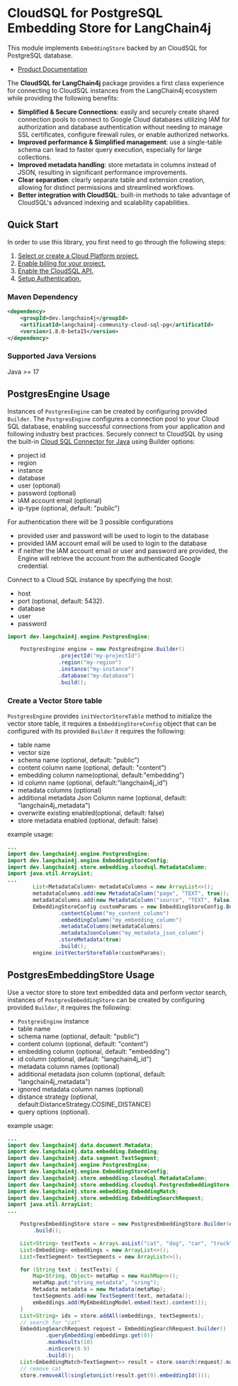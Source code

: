 # CloudSQL for PostgreSQL Embedding Store for LangChain4j


This module implements `EmbeddingStore` backed by an CloudSQL for PostgreSQL database.

- [Product Documentation]([https://cloud.google.com/sql](https://cloud.google.com/sql/docs/postgres))

The **CloudSQL for LangChain4j** package provides a first class experience for connecting to
CloudSQL instances from the LangChain4j ecosystem while providing the following benefits:

- **Simplified & Secure Connections**: easily and securely create shared connection pools to connect to Google Cloud databases utilizing IAM for authorization and database authentication without needing to manage SSL certificates, configure firewall rules, or enable authorized networks.
- **Improved performance & Simplified management**: use a single-table schema can lead to faster query execution, especially for large collections.
- **Improved metadata handling**: store metadata in columns instead of JSON, resulting in significant performance improvements.
- **Clear separation**: clearly separate table and extension creation, allowing for distinct permissions and streamlined workflows.
- **Better integration with CloudSQL**: built-in methods to take advantage of CloudSQL's advanced indexing and scalability capabilities.


## Quick Start

In order to use this library, you first need to go through the following
steps:

1. [Select or create a Cloud Platform project.](https://console.cloud.google.com/project)
2. [Enable billing for your project.](https://cloud.google.com/billing/docs/how-to/modify-project#enable_billing_for_a_project)
3. [Enable the CloudSQL API.](https://console.cloud.google.com/flows/enableapi?apiid=sql.googleapis.com)
4. [Setup Authentication.](https://googleapis.dev/python/google-api-core/latest/auth.html)


### Maven Dependency

```xml
<dependency>
    <groupId>dev.langchain4j</groupId>
    <artificatId>langchain4j-community-cloud-sql-pg</artificatId>
    <version>1.8.0-beta15</version>
</dependency>
```

### Supported Java Versions

Java >= 17


## PostgresEngine Usage

Instances of `PostgresEngine` can be created by configuring provided `Builder`. The `PostgresEngine` configures a connection pool to your Cloud SQL database,
enabling successful connections from your application and following industry best practices.
Securely connect to CloudSQL by using the built-in [Cloud SQL Connector for Java](https://github.com/GoogleCloudPlatform/cloud-sql-jdbc-socket-factor) using Builder
options:
 - project id
 - region
 - instance
 - database
 - user (optional)
 - password (optional)
 - IAM account email (optional)
 - ip-type (optional, default: "public")

For authentication there will be 3 possible configurations
- provided user and password will be used to login to the database
- provided IAM account email will be used to login to the database
- if neither the IAM account email or user and password are provided, the Engine will retrieve the account from the authenticated Google credential.

Connect to a Cloud SQL instance by specifying the host:
 - host
 - port (optional, default: 5432).
 - database
 - user
 - password

```java
import dev.langchain4j.engine.PostgresEngine;

    PostgresEngine engine = new PostgresEngine.Builder()
                .projectId("my-projectId")
                .region("my-region")
                .instance("my-instance")
                .database("my-database")
                .build();

```


### Create a Vector Store table
`PostgresEngine` provides `initVectorStoreTable` method to initialize the vector store table, it requires a `EmbeddingStoreConfig` object that can be configured with its provided `Builder` it requires the following:
- table name
- vector size
- schema name (optional, default: "public")
- content column name (optional, default: "content")
- embedding column name(optional, default:"embedding")
- id column name (optional, default:"langchain4j_id")
- metadata columns (optional)
- additional metadata Json Column name (optional, default: "langchain4j_metadata")
- overwrite existing enabled(optional, default: false)
- store metadata enabled (optional, default: false)

example usage:
```java
...
import dev.langchain4j.engine.PostgresEngine;
import dev.langchain4j.engine.EmbeddingStoreConfig;
import dev.langchain4j.store.embedding.cloudsql.MetadataColumn;
import java.util.ArrayList;
...
        List<MetadataColumn> metadataColumns = new ArrayList<>();
        metadataColumns.add(new MetadataColumn("page", "TEXT", true));
        metadataColumns.add(new MetadataColumn("source", "TEXT", false));
        EmbeddingStoreConfig customParams = new EmbeddingStoreConfig.Builder("MY_TABLE_NAME", 768)
                .contentColumn("my_content_column")
                .embeddingColumn("my_embedding_column")
                .metadataColumns(metadataColumns)
                .metadataJsonColumn("my_metadata_json_column")
                .storeMetadata(true)
                .build();
        engine.initVectorStoreTable(customParams);
```

## PostgresEmbeddingStore Usage

Use a vector store to store text embedded data and perform vector search, instances of `PostgresEmbeddingStore` can be created by configuring provided `Builder`, it requires the following:
- `PostgresEngine` instance
- table name
- schema name (optional, default: "public")
- content column (optional, default: "content")
- embedding column (optional, default: "embedding")
- id column (optional, default: "langchain4j_id")
- metadata column names (optional)
- additional metadata json column (optional, default: "langchain4j_metadata")
- ignored metadata column names (optional)
- distance strategy (optional, default:DistanceStrategy.COSINE_DISTANCE)
- query options (optional).

example usage:
```java
...
import dev.langchain4j.data.document.Metadata;
import dev.langchain4j.data.embedding.Embedding;
import dev.langchain4j.data.segment.TextSegment;
import dev.langchain4j.engine.PostgresEngine;
import dev.langchain4j.engine.EmbeddingStoreConfig;
import dev.langchain4j.store.embedding.cloudsql.MetadataColumn;
import dev.langchain4j.store.embedding.cloudsql.PostgresEmbeddingStore;
import dev.langchain4j.store.embedding.EmbeddingMatch;
import dev.langchain4j.store.embedding.EmbeddingSearchRequest;
import java.util.ArrayList;
...

    PostgresEmbeddingStore store = new PostgresEmbeddingStore.Builder(engine, TABLE_NAME)
        .build();

    List<String> testTexts = Arrays.asList("cat", "dog", "car", "truck");
    List<Embedding> embeddings = new ArrayList<>();
    List<TextSegment> textSegments = new ArrayList<>();

    for (String text : testTexts) {
        Map<String, Object> metaMap = new HashMap<>();
        metaMap.put("string_metadata", "sring");
        Metadata metadata = new Metadata(metaMap);
        textSegments.add(new TextSegment(text, metadata));
        embeddings.add(MyEmbeddingModel.embed(text).content());
    }
    List<String> ids = store.addAll(embeddings, textSegments);
    // search for "cat"
    EmbeddingSearchRequest request = EmbeddingSearchRequest.builder()
            .queryEmbedding(embeddings.get(0))
            .maxResults(10)
            .minScore(0.9)
            .build();
    List<EmbeddingMatch<TextSegment>> result = store.search(request).matches();
    // remove cat
    store.removeAll(singletonList(result.get(0).embeddingId()));

```

